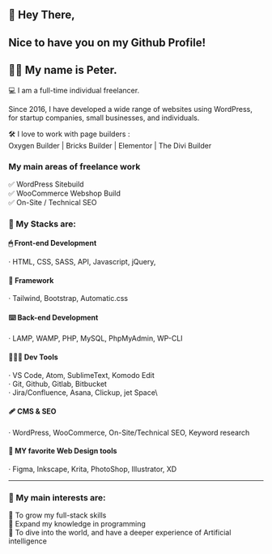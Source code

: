 ## 👋 Hey There,

## Nice to have you on my Github Profile!
## 🧑‍🚀 My name is Peter.

💻 I am a full-time individual freelancer.

Since 2016, I have developed a wide range of websites using WordPress, for startup companies, small businesses, and individuals.

🛠️ I love to work with page builders : \
Oxygen Builder | Bricks Builder | Elementor | The Divi Builder

### My main areas of freelance work

✅ WordPress Sitebuild\
✅ WooCommerce Webshop Build\
✅ On-Site / Technical SEO

### 🚀 My Stacks are:

#### 🖱 Front-end Development
· HTML, CSS, SASS, API, Javascript, jQuery,

#### 🥋 Framework
· Tailwind, Bootstrap, Automatic.css

#### ⌨️ Back-end Development
· LAMP, WAMP, PHP, MySQL, PhpMyAdmin, WP-CLI

#### 👨🏽‍💻 Dev Tools
· VS Code, Atom, SublimeText, Komodo Edit\
· Git, Github, Gitlab, Bitbucket\
· Jira/Confluence, Asana, Clickup, jet Space\

#### 🩹 CMS & SEO
· WordPress, WooCommerce, On-Site/Technical SEO, Keyword research

#### 📐 MY favorite Web Design tools
· Figma, Inkscape, Krita, PhotoShop, Illustrator, XD

---

### 🏁 My main interests are:

🦾 To grow my full-stack skills\
🧠 Expand my knowledge in programming\
🤖 To dive into the world, and have a deeper experience of Artificial intelligence
